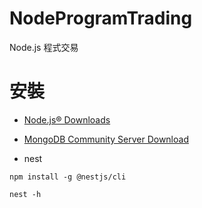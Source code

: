 # NodeProgramTrading
Node.js 程式交易

# 安裝
- [Node.js® Downloads](https://nodejs.org/en/download/current)

- [MongoDB Community Server Download](https://www.mongodb.com/try/download/community-kubernetes-operator)

- nest
```shell
npm install -g @nestjs/cli

nest -h
```

